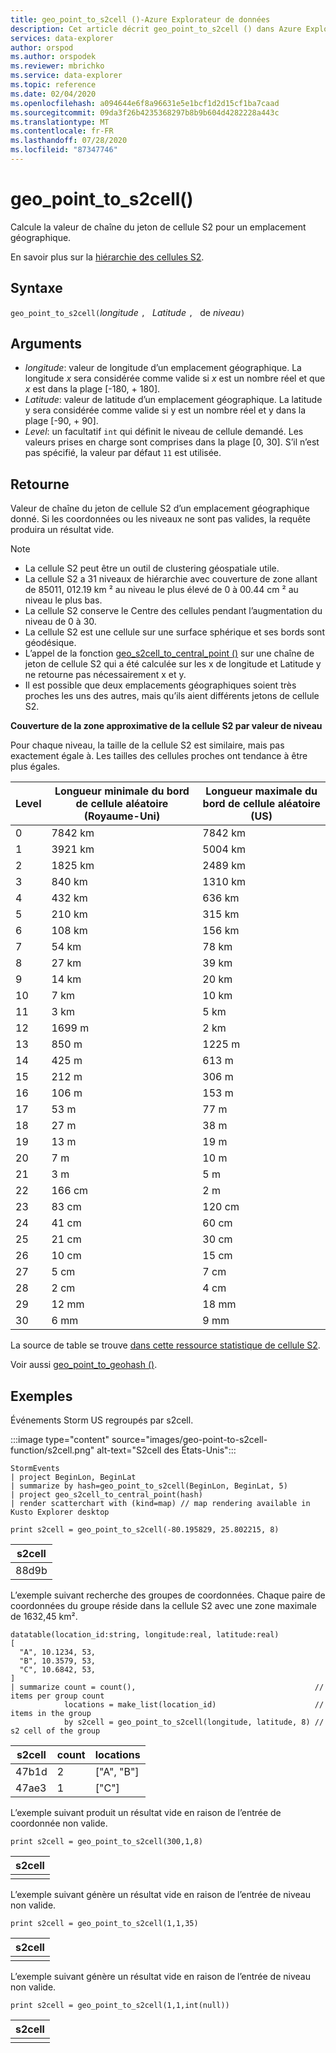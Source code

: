 ```yaml
---
title: geo_point_to_s2cell ()-Azure Explorateur de données
description: Cet article décrit geo_point_to_s2cell () dans Azure Explorateur de données.
services: data-explorer
author: orspod
ms.author: orspodek
ms.reviewer: mbrichko
ms.service: data-explorer
ms.topic: reference
ms.date: 02/04/2020
ms.openlocfilehash: a094644e6f8a96631e5e1bcf1d2d15cf1ba7caad
ms.sourcegitcommit: 09da3f26b4235368297b8b9b604d4282228a443c
ms.translationtype: MT
ms.contentlocale: fr-FR
ms.lasthandoff: 07/28/2020
ms.locfileid: "87347746"
---
```

# <a name="geo_point_to_s2cell"></a>geo_point_to_s2cell()

Calcule la valeur de chaîne du jeton de cellule S2 pour un emplacement géographique.

En savoir plus sur la [hiérarchie des cellules S2](https://s2geometry.io/devguide/s2cell_hierarchy).

## <a name="syntax"></a>Syntaxe

`geo_point_to_s2cell(`*longitude* `, ` *Latitude* `, ` de *niveau*`)`

## <a name="arguments"></a>Arguments

* *longitude*: valeur de longitude d’un emplacement géographique. La longitude *x* sera considérée comme valide si *x* est un nombre réel et que *x* est dans la plage [-180, + 180]. 
* *Latitude*: valeur de latitude d’un emplacement géographique. La latitude y sera considérée comme valide si y est un nombre réel et y dans la plage [-90, + 90]. 
* *Level*: un facultatif `int` qui définit le niveau de cellule demandé. Les valeurs prises en charge sont comprises dans la plage [0, 30]. S’il n’est pas spécifié, la valeur par défaut `11` est utilisée.

## <a name="returns"></a>Retourne

Valeur de chaîne du jeton de cellule S2 d’un emplacement géographique donné. Si les coordonnées ou les niveaux ne sont pas valides, la requête produira un résultat vide.

> [!NOTE]
>
> * La cellule S2 peut être un outil de clustering géospatiale utile.
> * La cellule S2 a 31 niveaux de hiérarchie avec couverture de zone allant de 85011, 012.19 km ² au niveau le plus élevé de 0 à 00.44 cm ² au niveau le plus bas.
> * La cellule S2 conserve le Centre des cellules pendant l’augmentation du niveau de 0 à 30.
> * La cellule S2 est une cellule sur une surface sphérique et ses bords sont géodésique.
> * L’appel de la fonction [geo_s2cell_to_central_point ()](geo-s2cell-to-central-point-function.md) sur une chaîne de jeton de cellule S2 qui a été calculée sur les x de longitude et Latitude y ne retourne pas nécessairement x et y.
> * Il est possible que deux emplacements géographiques soient très proches les uns des autres, mais qu’ils aient différents jetons de cellule S2.

**Couverture de la zone approximative de la cellule S2 par valeur de niveau**

Pour chaque niveau, la taille de la cellule S2 est similaire, mais pas exactement égale à. Les tailles des cellules proches ont tendance à être plus égales.

|Level|Longueur minimale du bord de cellule aléatoire (Royaume-Uni)|Longueur maximale du bord de cellule aléatoire (US)|
|--|--|--|
|0|7842 km|7842 km|
|1|3921 km|5004 km|
|2|1825 km|2489 km|
|3|840 km|1310 km|
|4|432 km|636 km|
|5|210 km|315 km|
|6|108 km|156 km|
|7|54 km|78 km|
|8|27 km|39 km|
|9|14 km|20 km|
|10|7 km|10 km|
|11|3 km|5 km|
|12|1699 m|2 km|
|13|850 m|1225 m|
|14|425 m|613 m|
|15|212 m|306 m|
|16|106 m|153 m|
|17|53 m|77 m|
|18|27 m|38 m|
|19|13 m|19 m|
|20|7 m|10 m|
|21|3 m|5 m|
|22|166 cm|2 m|
|23|83 cm|120 cm|
|24|41 cm|60 cm|
|25|21 cm|30 cm|
|26|10 cm|15 cm|
|27|5 cm|7 cm|
|28|2 cm|4 cm|
|29|12 mm|18 mm|
|30|6 mm|9 mm|

La source de table se trouve [dans cette ressource statistique de cellule S2](https://s2geometry.io/resources/s2cell_statistics).

Voir aussi [geo_point_to_geohash ()](geo-point-to-geohash-function.md).

## <a name="examples"></a>Exemples

Événements Storm US regroupés par s2cell.

:::image type="content" source="images/geo-point-to-s2cell-function/s2cell.png" alt-text="S2cell des États-Unis":::

<!-- csl: https://help.kusto.windows.net/Samples -->
```kusto
StormEvents
| project BeginLon, BeginLat
| summarize by hash=geo_point_to_s2cell(BeginLon, BeginLat, 5)
| project geo_s2cell_to_central_point(hash)
| render scatterchart with (kind=map) // map rendering available in Kusto Explorer desktop
```

<!-- csl: https://help.kusto.windows.net/Samples -->
```kusto
print s2cell = geo_point_to_s2cell(-80.195829, 25.802215, 8)
```

| s2cell |
|--------|
| 88d9b  |

L’exemple suivant recherche des groupes de coordonnées. Chaque paire de coordonnées du groupe réside dans la cellule S2 avec une zone maximale de 1632,45 km².

<!-- csl: https://help.kusto.windows.net/Samples -->
```kusto
datatable(location_id:string, longitude:real, latitude:real)
[
  "A", 10.1234, 53,
  "B", 10.3579, 53,
  "C", 10.6842, 53,
]
| summarize count = count(),                                        // items per group count
            locations = make_list(location_id)                      // items in the group
            by s2cell = geo_point_to_s2cell(longitude, latitude, 8) // s2 cell of the group
```

| s2cell | count | locations |
|--------|-------|-----------|
| 47b1d  | 2     | ["A", "B"] |
| 47ae3  | 1     | ["C"]     |

L’exemple suivant produit un résultat vide en raison de l’entrée de coordonnée non valide.

<!-- csl: https://help.kusto.windows.net/Samples -->
```kusto
print s2cell = geo_point_to_s2cell(300,1,8)
```

| s2cell |
|--------|
|        |

L’exemple suivant génère un résultat vide en raison de l’entrée de niveau non valide.

<!-- csl: https://help.kusto.windows.net/Samples -->
```kusto
print s2cell = geo_point_to_s2cell(1,1,35)
```

| s2cell |
|--------|
|        |

L’exemple suivant génère un résultat vide en raison de l’entrée de niveau non valide.

<!-- csl: https://help.kusto.windows.net/Samples -->
```kusto
print s2cell = geo_point_to_s2cell(1,1,int(null))
```

| s2cell |
|--------|
|        |
